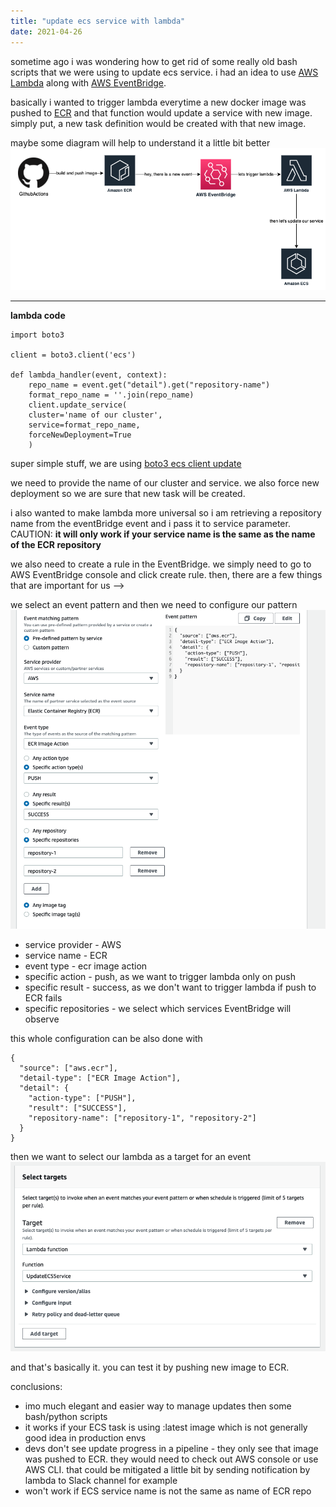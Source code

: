 ```yaml
---
title: "update ecs service with lambda"
date: 2021-04-26
---
```


sometime ago i was wondering how to get rid of some really old bash scripts that we were using to update ecs service.
i had an idea to use [AWS Lambda](https://aws.amazon.com/lambda/) along with [AWS EventBridge](https://aws.amazon.com/eventbridge/).

basically i wanted to trigger lambda everytime a new docker image was pushed to [ECR](https://aws.amazon.com/ecr/) and that function would update a service with new image. simply put, a new task definition would be created with that new image.

maybe some diagram will help to understand it a little bit better
![workflow](../assets/2021-04-19/2021-04-26-[0].png)

---
**lambda code**
```
import boto3

client = boto3.client('ecs')

def lambda_handler(event, context):
    repo_name = event.get("detail").get("repository-name")
    format_repo_name = ''.join(repo_name)    
    client.update_service(
    cluster='name of our cluster',
    service=format_repo_name,
    forceNewDeployment=True
    )
```

super simple stuff, we are using [boto3 ecs client update](https://boto3.amazonaws.com/v1/documentation/api/latest/reference/services/ecs.html#ECS.Client.update_service)

we need to provide the name of our cluster and service. we also force new deployment so we are sure that new task will be created.

i also wanted to make lambda more universal so i am retrieving a repository name from the eventBridge event and i pass it to service parameter. CAUTION: **it will only work if your service name is the same as the name of the ECR repository**

we also need to create a rule in the EventBridge. we simply need to go to AWS EventBridge console and click create rule.
then, there are a few things that are important for us -->

we select an event pattern and then we need to configure our pattern
![pattern](../assets/2021-04-19/2021-04-26-[1].png)

* service provider - AWS
* service name - ECR
* event type - ecr image action
* specific action - push, as we want to trigger lambda only on push
* specific result - success, as we don't want to trigger lambda if push to ECR fails
* specific repositories - we select which services EventBridge will observe

this whole configuration can be also done with

```
{
  "source": ["aws.ecr"],
  "detail-type": ["ECR Image Action"],
  "detail": {
    "action-type": ["PUSH"],
    "result": ["SUCCESS"],
    "repository-name": ["repository-1", "repository-2"]
  }
}
```

then we want to select our lambda as a target for an event ![lambda target](../assets/2021-04-19/2021-04-26-[2].png)

and that's basically it. you can test it by pushing new image to ECR.

conclusions:

* imo much elegant and easier way to manage updates then some bash/python scripts
* it works if your ECS task is using :latest image which is not generally good idea in production envs
* devs don't see update progress in a pipeline - they only see that image was pushed to ECR. they would need to check out AWS console or use AWS CLI. that could be mitigated a little bit by sending notification by lambda to Slack channel for example
* won't work if ECS service name is not the same as name of ECR repo
